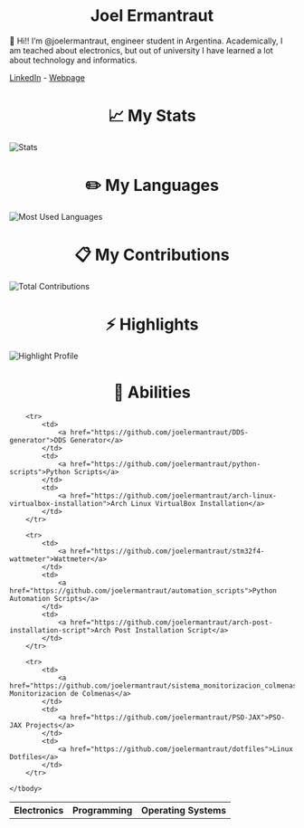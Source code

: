 <h1 align="center">Joel Ermantraut</h1>

👋 Hi!! I’m @joelermantraut, engineer student in Argentina. Academically, I am teached about electronics, but out of university I have learned a lot about technology and informatics.

[LinkedIn](https://www.linkedin.com/in/joelermantraut/) - [Webpage](https://joelermantraut.github.io/je)

<h1 align="center">📈 My Stats</h1>

![Stats](https://github-readme-stats.vercel.app/api?username=joelermantraut&show_icons=true)

<h1 align="center">✏️ My Languages</h1>

![Most Used Languages](https://github-readme-stats.vercel.app/api/top-langs?username=joelermantraut)

<h1 align="center">📋 My Contributions</h1>

![Total Contributions](https://github-readme-streak-stats.herokuapp.com/?user=zluvsand)

<h1 align="center">⚡ Highlights</h1>

![Highlight Profile](https://github-readme-stats.vercel.app/api/pin/?username=joelermantraut&repo=spotify-playlists-parser)

<h1 align="center">🔑 Abilities</h1>

<table>
    <tbody>
        <tr>
            <th>
                Electronics
            </th>
            <th>
                Programming
            </th>
            <th>
                Operating Systems
            </th>
        </tr>
        
        <tr>
            <td>
                <a href="https://github.com/joelermantraut/DDS-generator">DDS Generator</a>
            </td>
            <td>
                <a href="https://github.com/joelermantraut/python-scripts">Python Scripts</a>
            </td>
            <td>
                <a href="https://github.com/joelermantraut/arch-linux-virtualbox-installation">Arch Linux VirtualBox Installation</a>
            </td>
        </tr>
        
        <tr>
            <td>
                <a href="https://github.com/joelermantraut/stm32f4-wattmeter">Wattmeter</a>
            </td>
            <td>
                <a href="https://github.com/joelermantraut/automation_scripts">Python Automation Scripts</a>
            </td>
            <td>
                <a href="https://github.com/joelermantraut/arch-post-installation-script">Arch Post Installation Script</a>
            </td>
        </tr>
        
        <tr>
            <td>
                <a href="https://github.com/joelermantraut/sistema_monitorizacion_colmenas">Sistema Monitorizacion de Colmenas</a>
            </td>
            <td>
                <a href="https://github.com/joelermantraut/PSO-JAX">PSO-JAX Projects</a>
            </td>
            <td>
                <a href="https://github.com/joelermantraut/dotfiles">Linux Dotfiles</a>
            </td>
        </tr>
        
    </tbody>
</table>
